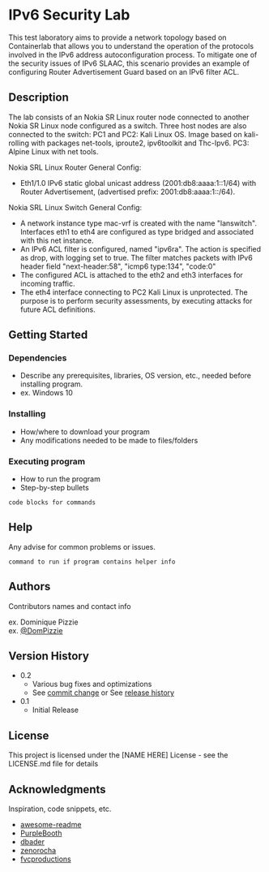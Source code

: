 # IPv6 Security Lab
This test laboratory aims to provide a network topology based on Containerlab that allows you to understand the operation of the protocols involved in the IPv6 address autoconfiguration process.
To mitigate one of the security issues of IPv6 SLAAC, this scenario provides an example of configuring Router Advertisement Guard based on an IPv6 filter ACL.


## Description

The lab consists of an Nokia SR Linux router node connected to another Nokia SR Linux node configured as a switch. Three host nodes are also connected to the switch:
PC1 and PC2: Kali Linux OS. Image based on kali-rolling with packages net-tools, iproute2, ipv6toolkit and Thc-Ipv6.
PC3: Alpine Linux with net tools.

Nokia SRL Linux Router General Config:
* Eth1/1.0 IPv6 static global unicast address (2001:db8:aaaa:1::1/64) with Router Advertisement, (advertised prefix: 2001:db8:aaaa:1::/64).

Nokia SRL Linux Switch General Config:
* A network instance type mac-vrf is created with the name "lanswitch". Interfaces eth1 to eth4 are configured as type bridged and associated with this net instance.
* An IPv6 ACL filter is configured, named "ipv6ra". The action is specified as drop, with logging set to true. The filter matches packets with IPv6 header field "next-header:58", "icmp6 type:134", "code:0"
* The configured ACL is attached to the eth2 and eth3 interfaces for incoming traffic.
* The eth4 interface connecting to PC2 Kali Linux is unprotected. The purpose is to perform security assessments, by executing attacks for future ACL definitions.
## Getting Started

### Dependencies

* Describe any prerequisites, libraries, OS version, etc., needed before installing program.
* ex. Windows 10

### Installing

* How/where to download your program
* Any modifications needed to be made to files/folders

### Executing program

* How to run the program
* Step-by-step bullets
```
code blocks for commands
```

## Help

Any advise for common problems or issues.
```
command to run if program contains helper info
```

## Authors

Contributors names and contact info

ex. Dominique Pizzie  
ex. [@DomPizzie](https://twitter.com/dompizzie)

## Version History

* 0.2
    * Various bug fixes and optimizations
    * See [commit change]() or See [release history]()
* 0.1
    * Initial Release

## License

This project is licensed under the [NAME HERE] License - see the LICENSE.md file for details

## Acknowledgments

Inspiration, code snippets, etc.
* [awesome-readme](https://github.com/matiassingers/awesome-readme)
* [PurpleBooth](https://gist.github.com/PurpleBooth/109311bb0361f32d87a2)
* [dbader](https://github.com/dbader/readme-template)
* [zenorocha](https://gist.github.com/zenorocha/4526327)
* [fvcproductions](https://gist.github.com/fvcproductions/1bfc2d4aecb01a834b46)
